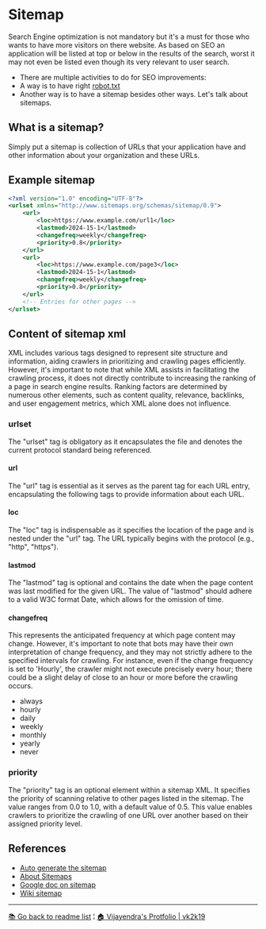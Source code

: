 # Sitemap

Search Engine optimization is not mandatory but it's a must for those who wants to have more visitors on there website. As based on SEO an application will be listed at top or below in the results of the search, worst it may not even be listed even though its very relevant to user search.

- There are multiple activities to do for SEO improvements:
- A way is to have right [robot.txt](https://vk2k19.github.io/readme/robots)
- Another way is to have a sitemap besides other ways. Let's talk about sitemaps.

## What is a sitemap?

Simply put a sitemap is collection of URLs that your application have and other information about your organization and these URLs.

## Example sitemap

``` xml
<?xml version="1.0" encoding="UTF-8"?>
<urlset xmlns="http://www.sitemaps.org/schemas/sitemap/0.9">
    <url>
        <loc>https://www.example.com/url1</loc>
        <lastmod>2024-15-1</lastmod>
        <changefreq>weekly</changefreq>
        <priority>0.8</priority>
    </url>
    <url>
        <loc>https://www.example.com/page3</loc>
        <lastmod>2024-15-1</lastmod>
        <changefreq>weekly</changefreq>
        <priority>0.8</priority>
    </url>
    <!-- Entries for other pages -->
</urlset>

```

## Content of sitemap xml

XML includes various tags designed to represent site structure and information, aiding crawlers in prioritizing and crawling pages efficiently. However, it's important to note that while XML assists in facilitating the crawling process, it does not directly contribute to increasing the ranking of a page in search engine results. Ranking factors are determined by numerous other elements, such as content quality, relevance, backlinks, and user engagement metrics, which XML alone does not influence.

### urlset

The "urlset" tag is obligatory as it encapsulates the file and denotes the current protocol standard being referenced.

#### url

The "url" tag is essential as it serves as the parent tag for each URL entry, encapsulating the following tags to provide information about each URL.

#### loc

The "loc" tag is indispensable as it specifies the location of the page and is nested under the "url" tag. The URL typically begins with the protocol (e.g., "http", "https").

#### lastmod

The "lastmod" tag is optional and contains the date when the page content was last modified for the given URL. The value of "lastmod" should adhere to a valid W3C format Date, which allows for the omission of time.

#### changefreq

This represents the anticipated frequency at which page content may change. However, it's important to note that bots may have their own interpretation of change frequency, and they may not strictly adhere to the specified intervals for crawling. For instance, even if the change frequency is set to 'Hourly', the crawler might not execute precisely every hour; there could be a slight delay of close to an hour or more before the crawling occurs.

- always
- hourly
- daily
- weekly
- monthly
- yearly
- never

### priority

The "priority" tag is an optional element within a sitemap XML. It specifies the priority of scanning relative to other pages listed in the sitemap. The value ranges from 0.0 to 1.0, with a default value of 0.5. This value enables crawlers to prioritize the crawling of one URL over another based on their assigned priority level.

## References

- [Auto generate the sitemap](https://www.xml-sitemaps.com/)
- [About Sitemaps](https://www.sitemaps.org/)
- [Google doc on sitemap](https://developers.google.com/search/docs/crawling-indexing/sitemaps/overview)
- [Wiki sitemap](https://en.wikipedia.org/wiki/Site_map)


***

[&#128218; Go back to readme list](../) ¦ [&#x1F3E0; Vijayendra's Protfolio &#124; vk2k19](/) 
